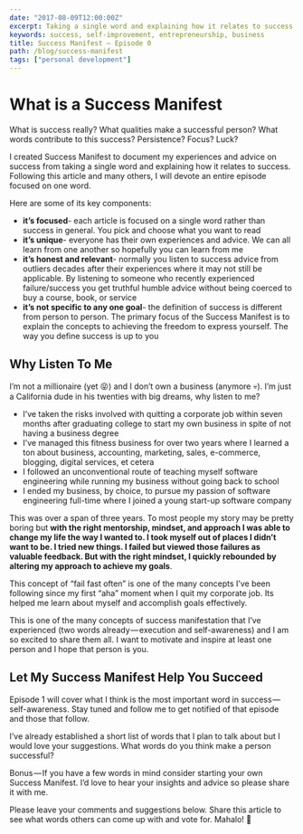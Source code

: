 ```yaml
---
date: "2017-08-09T12:00:00Z"
excerpt: Taking a single word and explaining how it relates to success
keywords: success, self-improvement, entrepreneurship, business
title: Success Manifest — Episode 0
path: /blog/success-manifest
tags: ["personal development"]
---
```


# What is a Success Manifest

What is success really? What qualities make a successful person? What words contribute to this success? Persistence? Focus? Luck?

I created Success Manifest to document my experiences and advice on success from taking a single word and explaining how it relates to success. Following this article and many others, I will devote an entire episode focused on one word.

Here are some of its key components:

- **it’s focused**- each article is focused on a single word rather than success in general. You pick and choose what you want to read
- **it’s unique**- everyone has their own experiences and advice. We can all learn from one another so hopefully you can learn from me
- **it’s honest and relevant**- normally you listen to success advice from outliers decades after their experiences where it may not still be applicable. By listening to someone who recently experienced failure/success you get truthful humble advice without being coerced to buy a course, book, or service
- **it’s not specific to any one goal**- the definition of success is different from person to person. The primary focus of the Success Manifest is to explain the concepts to achieving the freedom to express yourself. The way you define success is up to you

## Why Listen To Me
I’m not a millionaire (yet 😝) and I don’t own a business (anymore 💀). I’m just a California dude in his twenties with big dreams, why listen to me?

- I’ve taken the risks involved with quitting a corporate job within seven months after graduating college to start my own business in spite of not having a business degree
- I’ve managed this fitness business for over two years where I learned a ton about business, accounting, marketing, sales, e-commerce, blogging, digital services, et cetera
- I followed an unconventional route of teaching myself software engineering while running my business without going back to school
- I ended my business, by choice, to pursue my passion of software engineering full-time where I joined a young start-up software company

This was over a span of three years. To most people my story may be pretty boring but **with the right mentorship, mindset, and approach I was able to change my life the way I wanted to. I took myself out of places I didn’t want to be. I tried new things. I failed but viewed those failures as valuable feedback. But with the right mindset, I quickly rebounded by altering my approach to achieve my goals**.

This concept of “fail fast often” is one of the many concepts I’ve been following since my first “aha” moment when I quit my corporate job. Its helped me learn about myself and accomplish goals effectively.

This is one of the many concepts of success manifestation that I’ve experienced (two words already — execution and self-awareness) and I am so excited to share them all. I want to motivate and inspire at least one person and I hope that person is you.

## Let My Success Manifest Help You Succeed

Episode 1 will cover what I think is the most important word in success — self-awareness. Stay tuned and follow me to get notified of that episode and those that follow.

I’ve already established a short list of words that I plan to talk about but I would love your suggestions. What words do you think make a person successful?

Bonus — If you have a few words in mind consider starting your own Success Manifest. I’d love to hear your insights and advice so please share it with me.

Please leave your comments and suggestions below. Share this article to see what words others can come up with and vote for. Mahalo! 🤙
